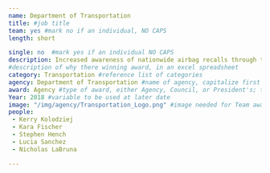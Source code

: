 ```yaml
---
name: Department of Transportation
title: #job title
team: yes #mark no if an individual, NO CAPS
length: short

single: no  #mark yes if an individual NO CAPS
description: Increased awareness of nationwide airbag recalls through the creation of a remedy campaign. This team reinvented the way vehicle recalls are carried out, including providing manufacturers with a communication toolbox and developing innovative ways to lessen the impact on vehicle owners. Their efforts led to the replacement of 7.2M+ defective airbag parts in 2018, saving lives across the country.
#description of why there winning award, in an excel spreadsheet
category: Transportation #reference list of categories
agency: Department of Transportation #name of agency, capitalize first letter of each name
award: Agency #type of award, either Agency, Council, or President's; this is case sensitive so make sure to match the options listed exactly. This section generates the format of the card
Year: 2018 #variable to be used at later date
image: "/img/agency/Transportation_Logo.png" #image needed for Team award (agency seal) and President's award (headshot); leave empty if and individual Agency award
people:
 - Kerry Kolodziej
 - Kara Fischer
 - Stephen Hench
 - Lucia Sanchez
 - Nicholas LaBruna

---
```

